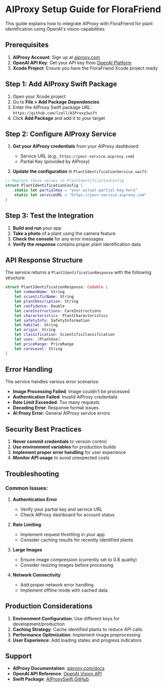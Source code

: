 # AIProxy Setup Guide for FloraFriend

This guide explains how to integrate AIProxy with FloraFriend for plant identification using OpenAI's vision capabilities.

## Prerequisites

1. **AIProxy Account**: Sign up at [aiproxy.com](https://aiproxy.com)
2. **OpenAI API Key**: Get your API key from [OpenAI Platform](https://platform.openai.com)
3. **Xcode Project**: Ensure you have the FloraFriend Xcode project ready

## Step 1: Add AIProxy Swift Package

1. Open your Xcode project
2. Go to **File > Add Package Dependencies**
3. Enter the AIProxy Swift package URL: `https://github.com/lzell/AIProxySwift`
4. Click **Add Package** and add it to your target

## Step 2: Configure AIProxy Service

1. **Get your AIProxy credentials** from your AIProxy dashboard:
   - Service URL (e.g., `https://your-service.aiproxy.com`)
   - Partial Key (provided by AIProxy)

2. **Update the configuration** in `PlantIdentificationService.swift`:

```swift
// Replace these values in PlantIdentificationConfig
struct PlantIdentificationConfig {
    static let partialKey = "your-actual-partial-key-here"
    static let serviceURL = "https://your-service.aiproxy.com"
}
```

## Step 3: Test the Integration

1. **Build and run** your app
2. **Take a photo** of a plant using the camera feature
3. **Check the console** for any error messages
4. **Verify the response** contains proper plant identification data

## API Response Structure

The service returns a `PlantIdentificationResponse` with the following structure:

```swift
struct PlantIdentificationResponse: Codable {
    let commonName: String
    let scientificName: String
    let plantDescription: String
    let confidence: Double
    let careInstructions: CareInstructions
    let characteristics: PlantCharacteristics
    let safetyInfo: SafetyInformation
    let habitat: String
    let origin: String
    let classification: ScientificClassification
    let uses: [PlantUse]
    let priceRange: PriceRange
    let careLevel: String
}
```

## Error Handling

The service handles various error scenarios:

- **Image Processing Failed**: Image couldn't be processed
- **Authentication Failed**: Invalid AIProxy credentials
- **Rate Limit Exceeded**: Too many requests
- **Decoding Error**: Response format issues
- **AI Proxy Error**: General AIProxy service errors

## Security Best Practices

1. **Never commit credentials** to version control
2. **Use environment variables** for production builds
3. **Implement proper error handling** for user experience
4. **Monitor API usage** to avoid unexpected costs

## Troubleshooting

### Common Issues:

1. **Authentication Error**
   - Verify your partial key and service URL
   - Check AIProxy dashboard for account status

2. **Rate Limiting**
   - Implement request throttling in your app
   - Consider caching results for recently identified plants

3. **Large Images**
   - Ensure image compression (currently set to 0.8 quality)
   - Consider resizing images before processing

4. **Network Connectivity**
   - Add proper network error handling
   - Implement offline mode with cached data

## Production Considerations

1. **Environment Configuration**: Use different keys for development/production
2. **Caching Strategy**: Cache identified plants to reduce API calls
3. **Performance Optimization**: Implement image preprocessing
4. **User Experience**: Add loading states and progress indicators

## Support

- **AIProxy Documentation**: [aiproxy.com/docs](https://aiproxy.com/docs)
- **OpenAI API Reference**: [OpenAI Vision API](https://platform.openai.com/docs/guides/vision)
- **Swift Package**: [AIProxySwift GitHub](https://github.com/lzell/AIProxySwift)